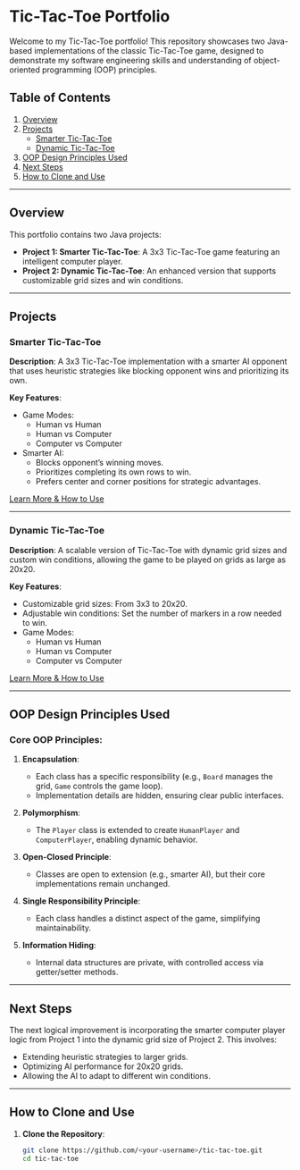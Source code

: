 # Tic-Tac-Toe Portfolio

Welcome to my Tic-Tac-Toe portfolio! This repository showcases two Java-based implementations of the classic Tic-Tac-Toe game, designed to demonstrate my software engineering skills and understanding of object-oriented programming (OOP) principles.

## Table of Contents
1. [Overview](#overview)
2. [Projects](#projects)
   - [Smarter Tic-Tac-Toe](#smarter-tic-tac-toe)
   - [Dynamic Tic-Tac-Toe](#dynamic-tic-tac-toe)
3. [OOP Design Principles Used](#oop-design-principles-used)
4. [Next Steps](#next-steps)
5. [How to Clone and Use](#how-to-clone-and-use)

---

## Overview

This portfolio contains two Java projects:
- **Project 1: Smarter Tic-Tac-Toe**: A 3x3 Tic-Tac-Toe game featuring an intelligent computer player.
- **Project 2: Dynamic Tic-Tac-Toe**: An enhanced version that supports customizable grid sizes and win conditions.

---

## Projects

### Smarter Tic-Tac-Toe
**Description**: A 3x3 Tic-Tac-Toe implementation with a smarter AI opponent that uses heuristic strategies like blocking opponent wins and prioritizing its own.

**Key Features**:
- Game Modes:
  - Human vs Human
  - Human vs Computer
  - Computer vs Computer
- Smarter AI:
  - Blocks opponent’s winning moves.
  - Prioritizes completing its own rows to win.
  - Prefers center and corner positions for strategic advantages.

[Learn More & How to Use](Project1-SmarterTicTacToe/README.md)

---

### Dynamic Tic-Tac-Toe
**Description**: A scalable version of Tic-Tac-Toe with dynamic grid sizes and custom win conditions, allowing the game to be played on grids as large as 20x20.

**Key Features**:
- Customizable grid sizes: From 3x3 to 20x20.
- Adjustable win conditions: Set the number of markers in a row needed to win.
- Game Modes:
  - Human vs Human
  - Human vs Computer
  - Computer vs Computer

[Learn More & How to Use](Project2-DynamicTicTacToe/README.md)

---

## OOP Design Principles Used

### Core OOP Principles:
1. **Encapsulation**:
   - Each class has a specific responsibility (e.g., `Board` manages the grid, `Game` controls the game loop).
   - Implementation details are hidden, ensuring clear public interfaces.

2. **Polymorphism**:
   - The `Player` class is extended to create `HumanPlayer` and `ComputerPlayer`, enabling dynamic behavior.

3. **Open-Closed Principle**:
   - Classes are open to extension (e.g., smarter AI), but their core implementations remain unchanged.

4. **Single Responsibility Principle**:
   - Each class handles a distinct aspect of the game, simplifying maintainability.

5. **Information Hiding**:
   - Internal data structures are private, with controlled access via getter/setter methods.

---

## Next Steps

The next logical improvement is incorporating the smarter computer player logic from Project 1 into the dynamic grid size of Project 2. This involves:
- Extending heuristic strategies to larger grids.
- Optimizing AI performance for 20x20 grids.
- Allowing the AI to adapt to different win conditions.

---

## How to Clone and Use

1. **Clone the Repository**:
   ```bash
   git clone https://github.com/<your-username>/tic-tac-toe.git
   cd tic-tac-toe
